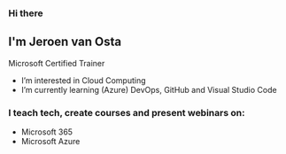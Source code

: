 ### Hi there
## I'm Jeroen van Osta

Microsoft Certified Trainer
- I’m interested in Cloud Computing
- I’m currently learning (Azure) DevOps, GitHub and Visual Studio Code


### I teach tech, create courses and present webinars on:
- Microsoft 365
- Microsoft Azure

<!---
JeroenvanOsta/JeroenvanOsta is a ✨ special ✨ repository because its `README.md` (this file) appears on your GitHub profile.
You can click the Preview link to take a look at your changes.
--->
